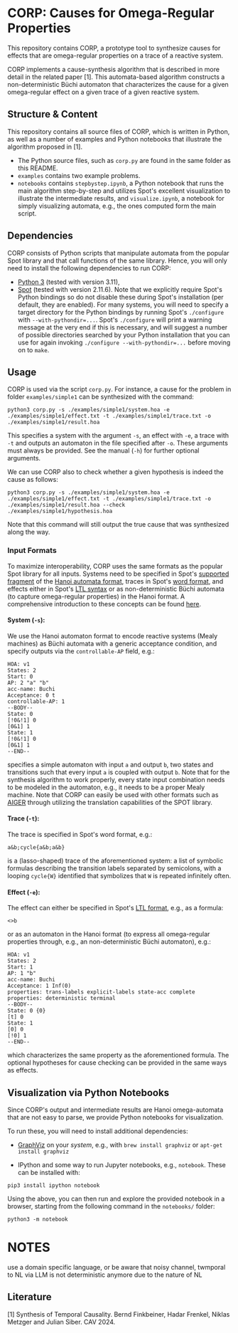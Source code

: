 
# CORP: Causes for Omega-Regular Properties

This repository contains CORP, a prototype tool to synthesize causes for effects that are omega-regular properties on a trace of a reactive system.

CORP implements a cause-synthesis algorithm that is described in more detail in the related paper [1]. This automata-based algorithm constructs a non-deterministic Büchi automaton that characterizes the cause for a given omega-regular effect on a given trace of a given reactive system.

## Structure & Content

This repository contains all source files of CORP, which is written in Python, as well as a number of examples and Python notebooks that illustrate the algorithm proposed in [1].

- The Python source files, such as `corp.py` are found in the same folder as this README.
- `examples` contains two example problems.
- `notebooks` contains `stepbystep.ipynb`, a Python notebook that runs the main algorithm step-by-step and utilizes Spot's excellent visualization to illustrate the intermediate results, and `visualize.ipynb`, a notebook for simply visualizing automata, e.g., the ones computed form the main script.


## Dependencies

CORP consists of Python scripts that manipulate automata from the popular Spot library and that call functions of the same library. Hence, you will only need to install the following dependencies to run CORP:

- [Python 3](https://www.python.org/downloads/) (tested with version 3.11),
- [Spot](https://spot.lre.epita.fr/install.html) (tested with version 2.11.6). Note that we explicitly require Spot's Python bindings so do not disable these during Spot's installation (per default, they are enabled). For many systems, you will need to specify a target directory for the Python bindings by running Spot's `./configure` with `--with-pythondir=...`. Spot's `./configure` will print a warning message at the very end if this is necessary, and will suggest a number of possible directories searched by your Python installation that you can use for again invoking `./configure --with-pythondir=...` before moving on to `make`.

## Usage

CORP is used via the script `corp.py`. For instance, a cause for the problem in folder `examples/simple1` can be synthesized with the command:

```
python3 corp.py -s ./examples/simple1/system.hoa -e ./examples/simple1/effect.txt -t ./examples/simple1/trace.txt -o ./examples/simple1/result.hoa
```

This specifies a system with the argument `-s`, an effect with `-e`, a trace with `-t` and outputs an automaton in the file specified after `-o`. These arguments must always be provided. See the manual (`-h`) for further optional arguments.

We can use CORP also to check whether a given hypothesis is indeed the cause as follows:

```
python3 corp.py -s ./examples/simple1/system.hoa -e ./examples/simple1/effect.txt -t ./examples/simple1/trace.txt -o ./examples/simple1/result.hoa --check ./examples/simple1/hypothesis.hoa
```

Note that this command will still output the true cause that was synthesized along the way.

### Input Formats

To maximize interoperability, CORP uses the same formats as the popular Spot library for all inputs. Systems need to be specified in Spot's [supported fragment](https://spot.lre.epita.fr/hoa.html) of the [Hanoi automata format](http://adl.github.io/hoaf/), traces in Spot's [word format](https://spot.lre.epita.fr/ipynb/word.html), and effects either in Spot's [LTL syntax](https://spot.lre.epita.fr/ioltl.html) or as non-deterministic Büchi automata (to capture omega-regular properties) in the Hanoi format. A comprehensive introduction to these concepts can be found [here](https://spot.lre.epita.fr/concepts.html).

#### System (`-s`): 
We use the Hanoi automaton format to encode reactive systems (Mealy machines) as Büchi automata with a generic acceptance condition, and specify outputs via the `controllable-AP` field, e.g.:

```
HOA: v1
States: 2
Start: 0
AP: 2 "a" "b"
acc-name: Buchi
Acceptance: 0 t
controllable-AP: 1
--BODY--
State: 0
[!0&!1] 0
[0&1] 1
State: 1
[!0&!1] 0
[0&1] 1
--END--
```

specifies a simple automaton with input `a` and output `b`, two states and transitions such that every input `a` is coupled with output `b`. Note that for the synthesis algorithm to work properly, every state input combination needs to be modeled in the automaton, e.g., it needs to be a proper Mealy machine. Note that CORP can easily be used with other formats such as [AIGER](https://fmv.jku.at/aiger/FORMAT.aiger) through utilizing the translation capabilities of the SPOT library.

#### Trace (`-t`): 
The trace is specified in Spot's word format, e.g.: 
```
a&b;cycle{a&b;a&b}
```
is a (lasso-shaped) trace of the aforementioned system: a list of symbolic formulas describing the transition labels separated by semicolons, with a looping `cycle{W}` identified that symbolizes that `W` is repeated infinitely often. 

#### Effect (`-e`): 
The effect can either be specified in Spot's [LTL format](https://spot.lre.epita.fr/ioltl.html), e.g., as a formula: 
```
<>b
```
or as an automaton in the Hanoi format (to express all omega-regular properties through, e.g., an non-deterministic Büchi automaton), e.g.:
```
HOA: v1
States: 2
Start: 1
AP: 1 "b"
acc-name: Buchi
Acceptance: 1 Inf(0)
properties: trans-labels explicit-labels state-acc complete
properties: deterministic terminal
--BODY--
State: 0 {0}
[t] 0
State: 1
[0] 0
[!0] 1
--END--
```
which characterizes the same property as the aforementioned formula. The optional hypotheses for cause checking can be provided in the same ways as effects.

## Visualization via Python Notebooks

Since CORP's output and intermediate results are Hanoi omega-automata that are not easy to parse, we provide Python notebooks for visualization.

To run these, you will need to install additional dependencies:

- [GraphViz](https://graphviz.org/download/) on your _system_, e.g., with `brew install graphviz` or `apt-get install graphviz`

- IPython and some way to run Jupyter notebooks, e.g., `notebook`. These can be installed with:

```
pip3 install ipython notebook
```

Using the above, you can then run and explore the provided notebook in a browser, starting from the following command in the `notebooks/` folder:

```
python3 -m notebook
```


# NOTES 
use a domain specific language, or be aware that noisy channel, twmporal to NL via LLM is not deterministic anymore due to the nature of NL

## Literature

[1] Synthesis of Temporal Causality. Bernd Finkbeiner, Hadar Frenkel, Niklas Metzger and Julian Siber. CAV 2024.
